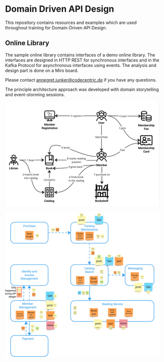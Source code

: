 # Domain Driven API Design

This repository contains resources and examples which are used throughout training for Domain-Driven API Design.

## Online Library

The sample online library contains interfaces of a demo online library. The interfaces are designed in HTTP REST for synchronous interfaces and in the Kafka Protocol for asynchronous interfaces using events. The analysis and design part is done on a Miro board.

Please contact [annegret.junker@codecentric.de](mailto:annegret.junker@codecentric.de) if you have any questions.

The principle architecture approach was developed with domain storytelling and event-storming sessions.

![Domain Storytelling](./OnlineLibrary/images/DomainStorytelling.jpg)

![Event Storming - Context Map](./OnlineLibrary/images/ContextMapOnlineLibrary.jpg)

